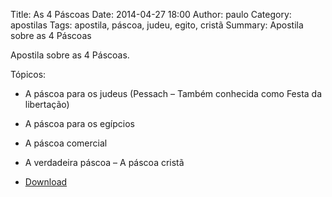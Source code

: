 Title: As 4 Páscoas
Date: 2014-04-27 18:00
Author: paulo
Category: apostilas
Tags: apostila, páscoa, judeu, egito, cristã
Summary: Apostila sobre as 4 Páscoas

Apostila sobre as 4 Páscoas.

Tópicos:

- A páscoa para os judeus (Pessach – Também conhecida como Festa da libertação)
- A páscoa para os egípcios
- A páscoa comercial
- A verdadeira páscoa – A páscoa cristã


- [Download](https://www.dropbox.com/s/57ynqwcujjk309g/As%204%20P%C3%A1scoas.pdf?dl=1)